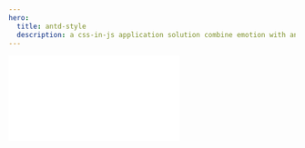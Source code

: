 ```yaml
---
hero:
  title: antd-style
  description: a css-in-js application solution combine emotion with antd v5 token system
---
```


<embed src="../README.md"></embed>
